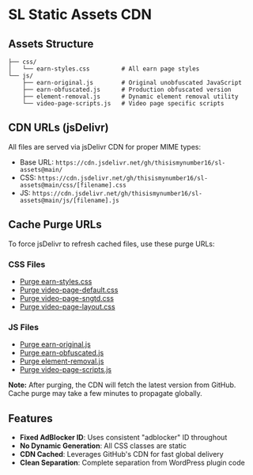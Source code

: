 # SL Static Assets CDN

## Assets Structure

```
├── css/
│   └── earn-styles.css         # All earn page styles
└── js/
    ├── earn-original.js        # Original unobfuscated JavaScript
    ├── earn-obfuscated.js      # Production obfuscated version
    ├── element-removal.js      # Dynamic element removal utility
    └── video-page-scripts.js   # Video page specific scripts
```

## CDN URLs (jsDelivr)

All files are served via jsDelivr CDN for proper MIME types:

- Base URL: `https://cdn.jsdelivr.net/gh/thisismynumber16/sl-assets@main/`
- CSS: `https://cdn.jsdelivr.net/gh/thisismynumber16/sl-assets@main/css/[filename].css`
- JS: `https://cdn.jsdelivr.net/gh/thisismynumber16/sl-assets@main/js/[filename].js`

## Cache Purge URLs

To force jsDelivr to refresh cached files, use these purge URLs:

### CSS Files
- [Purge earn-styles.css](https://purge.jsdelivr.net/gh/thisismynumber16/sl-assets@main/css/earn-styles.css)
- [Purge video-page-default.css](https://purge.jsdelivr.net/gh/thisismynumber16/sl-assets@main/css/video-page-default.css)
- [Purge video-page-sngtd.css](https://purge.jsdelivr.net/gh/thisismynumber16/sl-assets@main/css/video-page-sngtd.css)
- [Purge video-page-layout.css](https://purge.jsdelivr.net/gh/thisismynumber16/sl-assets@main/css/video-page-layout.css)

### JS Files
- [Purge earn-original.js](https://purge.jsdelivr.net/gh/thisismynumber16/sl-assets@main/js/earn-original.js)
- [Purge earn-obfuscated.js](https://purge.jsdelivr.net/gh/thisismynumber16/sl-assets@main/js/earn-obfuscated.js)
- [Purge element-removal.js](https://purge.jsdelivr.net/gh/thisismynumber16/sl-assets@main/js/element-removal.js)
- [Purge video-page-scripts.js](https://purge.jsdelivr.net/gh/thisismynumber16/sl-assets@main/js/video-page-scripts.js)

**Note:** After purging, the CDN will fetch the latest version from GitHub. Cache purge may take a few minutes to propagate globally.

## Features

- **Fixed AdBlocker ID**: Uses consistent "adblocker" ID throughout
- **No Dynamic Generation**: All CSS classes are static
- **CDN Cached**: Leverages GitHub's CDN for fast global delivery
- **Clean Separation**: Complete separation from WordPress plugin code
